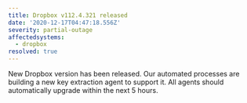 ```yaml
---
title: Dropbox v112.4.321 released
date: '2020-12-17T04:47:18.556Z'
severity: partial-outage
affectedsystems:
  - dropbox
resolved: true
---
```

New Dropbox version has been released. Our automated processes are building a new key extraction agent to support it. All agents should automatically upgrade within the next 5 hours.

<!--- language code: en -->
